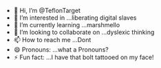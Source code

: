 - 👋 Hi, I’m @TeflonTarget
- 👀 I’m interested in ...liberating digital slaves
- 🌱 I’m currently learning ...marshmello 
- 💞️ I’m looking to collaborate on ...dyslexic thinking 
- 📫 How to reach me ...Dont
- 😄 Pronouns: ...what a Pronouns?
- ⚡ Fun fact: ...I have that bolt tattooed on my face! 

<!---
TeflonTarget/TeflonTarget is a ✨ special ✨ repository because its `README.md` (this file) appears on your GitHub profile.
You can click the Preview link to take a look at your changes.
--->
